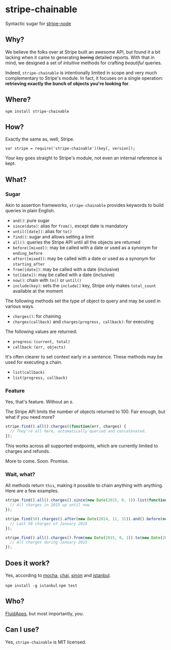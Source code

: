 stripe-chainable
================

Syntactic sugar for [stripe-node](https://github.com/stripe/stripe-node)

Why?
----

We believe the folks over at Stripe built an awesome API, but found it a bit lacking
when it came to generating ~~boring~~ detailed reports. With that in mind, we designed
a set of *intuitive* methods for crafting *beautiful* queries.

Indeed, `stripe-chainable` is intentionally limited in scope and very much complementary
to Stripe's module. In fact, it focuses on a single operation: **retrieving exactly the
bunch of objects you're looking for**.

Where?
------

`npm install stripe-chainable`

How?
----

Exactly the same as, well, Stripe.

`var stripe = require('stripe-chainable')(key[, version]);`

Your key goes straight to Stripe's module, not even an internal reference is kept.

What?
----- 

### Sugar

Akin to assertion frameworks, `stripe-chainable` provides keywords to build queries in plain
English.

- `and()`: pure sugar
- `since(date)`: alias for `from()`, except date is mandatory
- `until([date])`: alias for `to()`
- `find()`: sugar and allows setting a limit
- `all()`: queries the Stripe API until all the objects are returned
- `before([mixed])`: may be called with a date or used as a synonym for `ending_before`
- `after([mixed])`: may be called with a date or used as a synonym for `starting_after`
- `from([date])`: may be called with a date (inclusive)
- `to([date])`: may be called with a date (inclusive)
- `now()`: chain with `to()` or `until()`
- `include(key)`: sets the `include[]` key, Stripe only makes `total_count` available at the moment

The following methods set the type of object to query and may be used in various ways.

- `charges()`: for chaining
- `charges(callback)` and `charges(progress, callback)`: for executing

The following values are returned:

- `progress`: `(current, total)`
- `callback`: `(err, objects)` 

It's often clearer to set context early in a sentence. These methods may be used for
executing a chain.

- `list(callback)`
- `list(progress, callback)`

### Feature

Yes, that's feature. Without an *s*.

The Stripe API limits the number of objects returned to 100. Fair enough, but what if you
need more?

```javascript
stripe.find().all().charges((function(err, charges) {
  // They're all here, automatically queried and concatenated.
});
```

This works across all supported endpoints, which are currently limited to charges and refunds.

More to come. Soon. Promise.

### Wait, what?

All methods return `this`, making it possible to chain anything with anything. Here are a
few examples.

```javascript
stripe.find().all().charges().since(new Date(2015, 0, 1)).list(function(err, charges) {
  // All charges in 2015 up until now
});
```

```javascript
stripe.find(50).charges().after(new Date(2014, 11, 31)).and().before(new Date(2015, 1, 1)).list(function(err, charges) {
  // Last 50 charges of January 2015
});
```

```javascript
stripe.find().all().charges().from(new Date(2015, 0, 1)).to(new Date(2015, 0, 31)).list(function(err, charges) {
  // All charges during January 2015
});
```

Does it work?
-------------

Yes, according to [mocha](https://github.com/mochajs/mocha), [chai](https://github.com/chaijs/chai), [sinon](https://github.com/cjohansen/Sinon.JS/) and [istanbul](https://github.com/gotwarlost/istanbul).

`npm install -g istanbul`
`npm test`

Who?
----

[FluidApps](https://fluidapps.ca/), but most importantly, *you*.

Can I use?
----------

Yes, `stripe-chainable` is MIT licensed.
